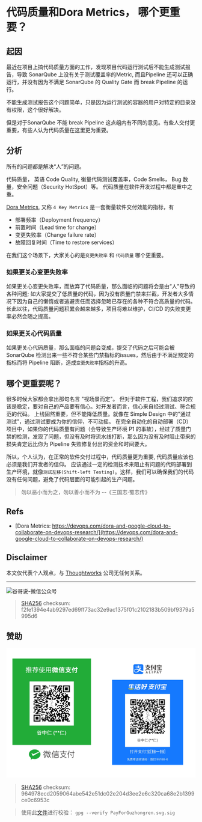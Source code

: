 # 代码质量和Dora Metrics， 哪个更重要？


## 起因

最近在项目上搞代码质量方面的工作，发现项目代码运行测试后不能生成测试报告，导致 SonarQube 上没有关于测试覆盖率的Metric, 而且Pipeline 还可以正确运行，并没有因为不满足 SonarQube 的 Quality Gate 而 break Pipeline 的运行。

不能生成测试报告这个问题简单，只是因为运行测试的容器的用户对特定的目录没有权限，这个很好解决。

但是对于SonarQube 不能 break Pipeline 这点组内有不同的意见。有些人交付更重要，有些人认为代码质量在这里更为重要。

## 分析

所有的问题都是解决“人”的问题。

代码质量， 英语 Code Quality, 衡量代码测试覆盖率，Code Smells， Bug 数量，安全问题（Security HotSpot）等。 代码质量在软件开发过程中都是重中之重。

[Dora Metrics](https://devops.com/dora-and-google-cloud-to-collaborate-on-devops-research/), 又称 `4 Key Metrics` 是一套衡量软件交付效能的指标，有
- 部署频率（Deployment frequency）
- 前置时间（Lead time for change）
- 变更失败率（Change failure rate）
- 故障回复时间（Time to restore services）

在我们这个场景下，大家关心的是`变更失败率` 和 `代码质量` 哪个更重要。

### 如果更关心变更失败率

如果更关心变更失败率，而放弃了代码质量，那么面临的问题将会是由“人”导致的各种问题; 如大家提交了低质量的代码，因为没有质量门禁来拦截，开发者大多情况下因为自己的懒惰或者逃避责任而选择忽略已存在的各种不符合高质量的代码。长此以往，代码质量问题积累会越来越多，项目将难以维护，CI/CD 的失败变更率必然会随之提高。

### 如果更关心代码质量

如果更关心代码质量，那么面临的问题会变成，提交了代码之后可能会被 SonarQube 检测出来一些不符合某些门禁指标的issues，然后由于不满足预定的指标而将 Pipeline 阻断，造成`变更失败率`指标的升高。

## 哪个更重要呢？

很多时候大家都会拿出那句名言 "视场景而定"。
但对于软件工程，我们追求的应该是稳定，要对自己的产品要有信心。对开发者而言，信心来自经过测试、符合规范的代码。
上线固然重要，但不能降低质量。就像在 Simple Design 中的"通过测试"，通过测试要成为你的信仰，不可动摇。 在完全自动化的自动部署（CD）项目中，如果你的代码质量有问题（会导致生产环境 P1 的事故），经过了质量门禁的检测，发现了问题，但没有及时将流水线打断，那么因为没有及时阻止带来的损失肯定远比你为 Pipeline 失败修复付出的资金和时间要大。

所以，个人认为，在正常的软件交付过程中，代码质量更为重要, 代码质量应该也必须是我们开发者的信仰。 应该通过一定的检测技术来阻止有问题的代码部署到生产环境，就像`测试左移(Shift-left Testing)`。这样，我们可以确保我们的代码没有任何问题，避免了代码层面的可能引起的生产问题。

> 勿以恶小而为之，勿以善小而不为 --《三国志·蜀志传》

## Refs

* [Dora Metrics: https://devops.com/dora-and-google-cloud-to-collaborate-on-devops-research/](https://devops.com/dora-and-google-cloud-to-collaborate-on-devops-research/)    
## Disclaimer

本文仅代表个人观点，与 [Thoughtworks](https://www.Thoughtworks.com/) 公司无任何关系。

----
![谷哥说-微信公众号](https://cdn.jsdelivr.net/gh/guzhongren/data-hosting@main/20210819/wechat.ae9zxgscqcg.png)
> [SHA256](https://emn178.github.io/online-tools/sha256_checksum.html) checksum: f2fe1394e4ab9297ed69ff73ac32e9ac1375f01c2102183b509bf9379a5995d6

## 赞助

![PayForGuzhongren](/images/pay/PayForGuzhongren.svg)
> [SHA256](https://emn178.github.io/online-tools/sha256_checksum.html) checksum: 964978ecd2059064abe542e51dc02e204d3ee2e6c320ca68e2b1399ce0c6953c

> 使用此[文件](https://guzhongren.github.io/images/pay/payforguzhongren.svg.sig)进行校验： `gpg --verify PayForGuzhongren.svg.sig`

